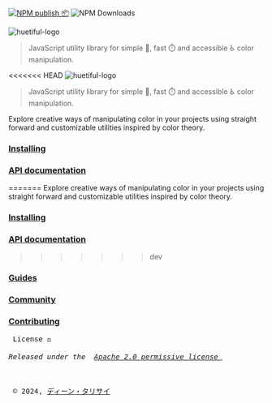 [![NPM publish 📦](https://github.com/xml-wizard/huetiful/actions/workflows/release-please.yml/badge.svg)](https://github.com/xml-wizard/huetiful/actions/workflows/release-please.yml)
![NPM Downloads](https://img.shields.io/npm/dt/huetiful-js?style=flat-square&logo=npm&link=https%3A%2F%2Fnpmjs.com%2Fpackage%2Fhuetiful-js)

![huetiful-logo](https://github.com/prjctimg/huetiful/blob/dev/www/static/img/logo.svg)

> 
> JavaScript utility library for simple 🧮, fast ⏱️ and accessible ♿ color manipulation.

<<<<<<< HEAD
![huetiful-logo](https://github.com/prjctimg/huetiful/blob/dev/www/static/img/logo.svg)

> 
> JavaScript utility library for simple 🧮, fast ⏱️ and accessible ♿ color manipulation.

Explore creative ways of manipulating color in your projects using straight forward and customizable utilities inspired by color theory.

### [Installing](https://huetiful-js.com/docs/guides/installation)

### [API documentation](https://huetiful-js.com/docs/api)

=======
Explore creative ways of manipulating color in your projects using straight forward and customizable utilities inspired by color theory.

### [Installing](https://huetiful-js.com/docs/guides/installation)

### [API documentation](https://huetiful-js.com/docs/api)

>>>>>>> dev
### [Guides](https://huetiful-js.com/docs/guides)



### [Community](https://github.com/xml-wizard/huetiful/discussions)

### [Contributing](./contributing.md)

<pre>
 License ⚖️
<h6>Released under the  <a href='http://www.apache.org/licenses/LICENSE-2.0'>Apache 2.0 permissive license </a></h6>
 © 2024, <a href="https://deantarisai.me">ディーン・タリサイ</a>
 
 </pre>
